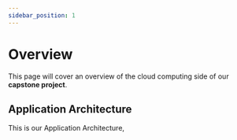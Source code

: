 ```yaml
---
sidebar_position: 1
---
```


# Overview

This page will cover an overview of the cloud computing side of our **capstone project**.

## Application Architecture

This is our Application Architecture,
